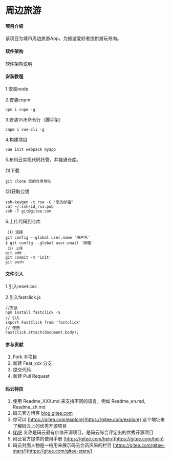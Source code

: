 # 周边旅游

#### 项目介绍

该项目为城市周边旅游App，为旅游爱好者提供游玩导向。

#### 软件架构

软件架构说明

#### 安装教程

1.安装node

2.安装cnpm		

```
npm i cnpm -g
```

3.安装VUE命令行（脚手架）

```
cnpm i vue-cli -g
```

4.构建项目

```
vue init webpack myapp
```

5.布码云实现代码托管，并接通仓库。

(1)下载

```
git clone 您的仓库地址
```

(2)获取公钥

```
ssh-keygen -t rsa -C "您的邮箱"  
cat ~/.ssh/id_rsa.pub
ssh -T git@gitee.com
```

6.上传代码到仓库

```
（1）连接
git config --global user.name '用户名'
$ git config --global user.email '邮箱'
（2）上传
git add .
git commit -m 'init'
git push
```

#### 文件引入

1.引入reset.css

2.引入fastclick.js

```
//安装
npm install fastclick -S
// 引入
import FastClick from 'fastclick'
// 使用
FastClick.attach(document.body);
```

#### 参与贡献

1. Fork 本项目
2. 新建 Feat_xxx 分支
3. 提交代码
4. 新建 Pull Request

#### 码云特技

1. 使用 Readme\_XXX.md 来支持不同的语言，例如 Readme\_en.md, Readme\_zh.md
2. 码云官方博客 [blog.gitee.com](https://blog.gitee.com)
3. 你可以 [https://gitee.com/explore](https://gitee.com/explore) 这个地址来了解码云上的优秀开源项目
4. [GVP](https://gitee.com/gvp) 全称是码云最有价值开源项目，是码云综合评定出的优秀开源项目
5. 码云官方提供的使用手册 [https://gitee.com/help](https://gitee.com/help)
6. 码云封面人物是一档用来展示码云会员风采的栏目 [https://gitee.com/gitee-stars/](https://gitee.com/gitee-stars/)